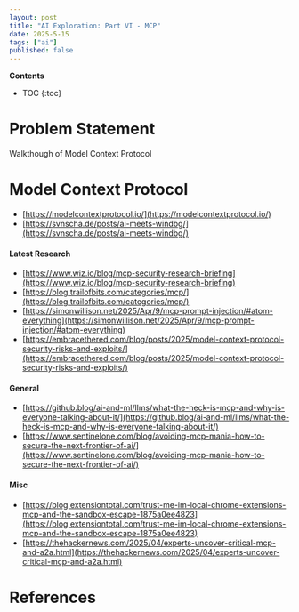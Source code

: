 ```yaml
---
layout: post
title: "AI Exploration: Part VI - MCP"
date: 2025-5-15
tags: ["ai"]
published: false
---
```


**Contents**
* TOC
{:toc}

# Problem Statement
Walkthough of Model Context Protocol

# Model Context Protocol
* [https://modelcontextprotocol.io/](https://modelcontextprotocol.io/)
* [https://svnscha.de/posts/ai-meets-windbg/](https://svnscha.de/posts/ai-meets-windbg/)

#### Latest Research
* [https://www.wiz.io/blog/mcp-security-research-briefing](https://www.wiz.io/blog/mcp-security-research-briefing)
* [https://blog.trailofbits.com/categories/mcp/](https://blog.trailofbits.com/categories/mcp/)
* [https://simonwillison.net/2025/Apr/9/mcp-prompt-injection/#atom-everything](https://simonwillison.net/2025/Apr/9/mcp-prompt-injection/#atom-everything)
* [https://embracethered.com/blog/posts/2025/model-context-protocol-security-risks-and-exploits/](https://embracethered.com/blog/posts/2025/model-context-protocol-security-risks-and-exploits/)

#### General
* [https://github.blog/ai-and-ml/llms/what-the-heck-is-mcp-and-why-is-everyone-talking-about-it/](https://github.blog/ai-and-ml/llms/what-the-heck-is-mcp-and-why-is-everyone-talking-about-it/)
* [https://www.sentinelone.com/blog/avoiding-mcp-mania-how-to-secure-the-next-frontier-of-ai/](https://www.sentinelone.com/blog/avoiding-mcp-mania-how-to-secure-the-next-frontier-of-ai/)

#### Misc
* [https://blog.extensiontotal.com/trust-me-im-local-chrome-extensions-mcp-and-the-sandbox-escape-1875a0ee4823](https://blog.extensiontotal.com/trust-me-im-local-chrome-extensions-mcp-and-the-sandbox-escape-1875a0ee4823)
* [https://thehackernews.com/2025/04/experts-uncover-critical-mcp-and-a2a.html](https://thehackernews.com/2025/04/experts-uncover-critical-mcp-and-a2a.html)


# References
[^1]: []()